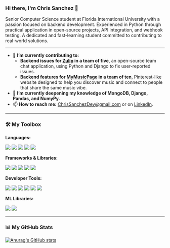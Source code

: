 ### Hi there, I'm Chris Sanchez 👋

Senior Computer Science student at Florida International University with a passion focused on backend development. Experienced in Python through practical application in open-source projects, API integration, and webhook testing. A dedicated and fast-learning student committed to contributing to real-world solutions.

---

* 🔭 **I’m currently contributing to:**
    * **Backend issues for [Zulip](https://github.com/zulip/zulip) in a team of five**, an open-source team chat application, using Python and Django to fix user-reported issues.
    * **Backend features for [MyMusicPage](https://github.com/Nielson19/mymusicpage) in a team of ten**, Pinterest-like website designed to help you discover music and connect to people that share the same music vibe.
* 🌱 **I’m currently deepening my knowledge of MongoDB, Django, Pandas, and NumyPy.**
* 📫 **How to reach me:** [ChrisSanchezDev@gmail.com](mailto:ChrisSanchezDev@gmail.com) or on [LinkedIn](https://www.linkedin.com/in/chrissanchezdev/).

---

### 🛠️ My Toolbox

**Languages:**
<p>
   <img src="https://img.shields.io/badge/Python-3776AB?style=for-the-badge&logo=python&logoColor=white" />
   <img src="https://img.shields.io/badge/Java-ED8B00?style=for-the-badge&logo=openjdk&logoColor=white" />
   <img src="https://img.shields.io/badge/JavaScript-F7DF1E?style=for-the-badge&logo=javascript&logoColor=black" />
   <img src="https://img.shields.io/badge/HTML-E34F26?style=for-the-badge&logo=html5&logoColor=white" />
   <img src="https://img.shields.io/badge/CSS-1572B6?style=for-the-badge&logo=css3&logoColor=white" />
</p>

**Frameworks & Libraries:**
<p>
   <img src="https://img.shields.io/badge/Flask-000000?style=for-the-badge&logo=flask&logoColor=white" />
   <img src="https://img.shields.io/badge/sqlalchemy-D71F00?style=for-the-badge&logo=sqlalchemy&logoColor=white" />
   <img src="https://img.shields.io/badge/Django-092E20?style=for-the-badge&logo=django&logoColor=white" />
   <img src="https://img.shields.io/badge/React-20232A?style=for-the-badge&logo=react&logoColor=61DAFB" />
   <img src="https://img.shields.io/badge/Vite-646CFF?style=for-the-badge&logo=vite&logoColor=white" />
</p>

**Developer Tools:**
<p>
   <img src="https://img.shields.io/badge/Git-F05032?style=for-the-badge&logo=git&logoColor=white" />
   <img src="https://img.shields.io/badge/GitHub-181717?style=for-the-badge&logo=github&logoColor=white" />
   <img src="https://img.shields.io/badge/Amazon_AWS-232F3E?style=for-the-badge&logo=amazon-aws&logoColor=white" />
   <img src="https://img.shields.io/badge/VS_Code-007ACC?style=for-the-badge&logo=visual-studio-code&logoColor=white" />
   <img src="https://img.shields.io/badge/Postman-FF6C37?style=for-the-badge&logo=postman&logoColor=white" />
   <img src="https://img.shields.io/badge/Figma-F24E1E?style=for-the-badge&logo=figma&logoColor=white" />
</p>

**ML Libraries:**
<p>
   <img src="https://img.shields.io/badge/Pandas-150458?style=for-the-badge&logo=pandas&logoColor=white" />
   <img src="https://img.shields.io/badge/numpy-013243?style=for-the-badge&logo=numpy&logoColor=white" />
</p>

---

### 📊 My GitHub Stats

[![Anurag's GitHub stats](https://github-readme-stats.vercel.app/api?username=chrissanchezdev&show_icons=true&theme=radical&hide_rank=true)](https://github.com/anuraghazra/github-readme-stats)

